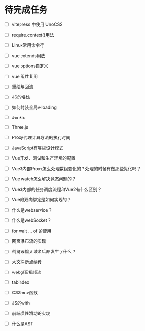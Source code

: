 # 待完成任务

- [ ] vitepress 中使用 UnoCSS
- [ ] require.context()用法
- [ ] Linux常用命令行
- [ ] vue extends用法
- [ ] vue options自定义
- [ ] vue 组件复用
- [ ] 重绘与回流
- [ ] JS的堆栈
- [ ] 如何封装全局v-loading
- [ ] Jenkis
- [ ] Three.js
- [ ] Proxy代理计算方法的执行时间
- [ ] JavaScript有哪些设计模式
- [ ] Vue开发、测试和生产环境的配置
- [ ] Vue3内部Proxy怎么处理数组变化的？处理的时候有做那些优化吗？
- [ ] Vue watch怎么解决竞态问题的？
- [ ] Vue3内部的任务调度流程和Vue2有什么区别？
- [ ] Vue的双向绑定是如何实现的？
- [ ] 什么是webservice？
- [ ] 什么是webSocket？
- [ ] for wait ... of 的使用
- [ ] 网页瀑布流的实现
- [ ] 浏览器输入域名后都发生了什么？
- [ ] 大文件断点续传
- [ ] webgl音视频流
- [ ] tabindex
- [ ] CSS env函数
- [ ] JS的with
- [ ] 前端惯性滑动的实现
- [ ] 什么是AST

